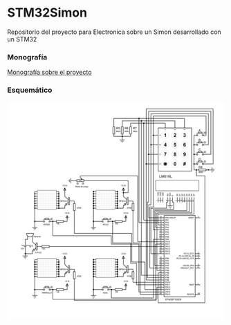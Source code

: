 # STM32Simon
Repositorio del proyecto para Electronica sobre un Simon desarrollado con un STM32

### Monografía

[Monografía sobre el proyecto](https://github.com/sgrofranco/STM32Simon/blob/main/Monograf%C3%ADa%20-%20Sgro%20Franco%20-%20Electronica.pdf)

### Esquemático

![Alt Esquematico](https://github.com/sgrofranco/STM32Simon/blob/main/Simon-1.png)

